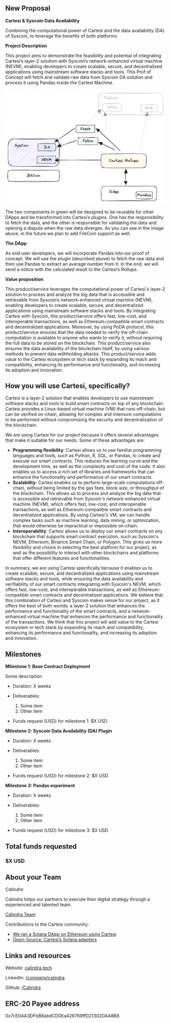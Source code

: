 ## New Proposal

**Cartesi & Syscoin Data Availability**

Combining the computational power of Cartesi and the data availability (DA) of Syscoin, to leverage the benefits of both platforms.

**Project Description**
<!-- [Write the description long-form here, or else paste a [google drive link](https://url/) to a slide deck]
-->

This project aims to demonstrate the feasibility and potential of integrating Cartesi’s layer-2 solution with Syscoin’s network-enhanced virtual machine (NEVM), enabling developers to create scalable, secure, and decentralized applications using mainstream software stacks and tools. This Prof of Concept will fetch and validate raw data from Syscoin DA solution and process it using Pandas inside the Cartesi Machine.

![Cartesi and Syscoin](https://github.com/Calindra/cartesi-proposals/blob/main/images/cartesi_proposal_Syscoin_1.png?raw=true)

The two components in green will be designed to be reusable for other DApps and be transformed into Cartesi’s plugins. One has the responsibility to fetch the data, and the other is responsible for validating the data and opening a dispute when the raw data diverges. As you can see in the image above, in the future we plan to add FileCoin support as well.

**The DApp**

As end user developers, we will incorporate Pandas into our proof of concept. We will use the plugin (described above) to fetch the raw data and then use Pandas to extract an average number from it. In the end, we will send a notice with the calculated result to the Cartesi’s Rollups.

**Value proposition**
<!-- [Why would someone use this product/service? Or how does it add value to the Cartesi ecosystem or tech stack?]
-->
This product/service leverages the computational power of Cartesi's layer-2 solution to process and analyze the big data that is accessible and retrievable from Syscoin’s network-enhanced virtual machine (NEVM), enabling developers to create scalable, secure, and decentralized applications using mainstream software stacks and tools. By integrating Cartesi with Syscoin, this product/service offers fast, low-cost, and interoperable transactions, as well as Ethereum-compatible smart contracts and decentralized applications. Moreover, by using PoDA protocol, this product/service ensures that the data needed to verify the off-chain computation is available to anyone who wants to verify it, without requiring the full data to be stored on the blockchain. This product/service also ensures the data availability of the blockchain itself, by using various methods to prevent data withholding attacks. This product/service adds value to the Cartesi ecosystem or tech stack by expanding its reach and compatibility, enhancing its performance and functionality, and increasing its adoption and innovation.

## How you will use Cartesi, specifically?

<!--[Details about how you're using Cartesi specifically, and why it makes sense. This is the most important part of the proposal. If you are not precise, or your intention is not feasible, the proposal will be rejected.]-->

Cartesi is a layer-2 solution that enables developers to use mainstream software stacks and tools to build smart contracts on top of any blockchain. Cartesi provides a Linux-based virtual machine (VM) that runs off-chain, but can be verified on-chain, allowing for complex and intensive computations to be performed without compromising the security and decentralization of the blockchain.

We are using Cartesi for our project because it offers several advantages that make it suitable for our needs. Some of these advantages are:

- **Programming flexibility**: Cartesi allows us to use familiar programming languages and tools, such as Python, R, SQL, or Pandas, to create and execute our smart contracts. This reduces the learning curve and the development time, as well as the complexity and cost of the code. It also enables us to access a rich set of libraries and frameworks that can enhance the functionality and performance of our smart contracts.
- **Scalability**: Cartesi enables us to perform large-scale computations off-chain, without being limited by the gas fees, block size, or throughput of the blockchain. This allows us to process and analyze the big data that is accessible and retrievable from Syscoin's network-enhanced virtual machine (NEVM), which offers fast, low-cost, and interoperable transactions, as well as Ethereum-compatible smart contracts and decentralized applications. By using Cartesi's VM, we can handle complex tasks such as machine learning, data mining, or optimization, that would otherwise be impractical or impossible on-chain.
- **Interoperability**: Cartesi allows us to deploy our smart contracts on any blockchain that supports smart contract execution, such as Syscoin's NEVM, Ethereum, Binance Smart Chain, or Polygon. This gives us more flexibility and choice in selecting the best platform for our project, as well as the possibility to interact with other blockchains and platforms that offer different features and functionalities.

In summary, we are using Cartesi specifically because it enables us to create scalable, secure, and decentralized applications using mainstream software stacks and tools, while ensuring the data availability and verifiability of our smart contracts integrating with Syscoin's NEVM, which offers fast, low-cost, and interoperable transactions, as well as Ethereum-compatible smart contracts and decentralized applications. We believe that this combination of Cartesi and Syscoin makes sense for our project, as it offers the best of both worlds: a layer-2 solution that enhances the performance and functionality of the smart contracts, and a network-enhanced virtual machine that enhances the performance and functionality of the transactions. We think that this project will add value to the Cartesi ecosystem or tech stack by expanding its reach and compatibility, enhancing its performance and functionality, and increasing its adoption and innovation.

## Milestones

**Milestone 1: Base Contract Deployment**

Some description

* Duration: X weeks

* Deliverables:
  1. Some item
  2. Other item

<!-- 
[what will be produced, accomplished, or demonstrated by the end of this period?]
-->

* Funds request (USD) for milestone 1: $X USD

**Milestone 2: Syscoin Data Availability (DA) Plugin**

* Duration: X weeks

* Deliverables:
  1. Some item
  2. Other item
<!--[what will be produced, accomplished, or demonstrated by the end of this period?]-->

* Funds request (USD) for milestone 2: $X USD

**Milestone 3: Pandas experiment**

* Duration: X weeks

<!--[what will be produced, accomplished, or demonstrated by the end of this period?]-->
* Deliverables:
  1. Some item
  2. Other item

* Funds request (USD) for milestone 3: $X USD

## Total funds requested

### $X USD

<!--
Use of funds (specific breakdown):

* [List item: price in usd]
* [List item: price in usd]
* [List item: price in usd]
* [List item: price in usd]
* [List item: price in usd]
* [List item: price in usd]
-->
## About your Team

<!-- ordem alfabetica -->
<!--*[person 1]*-->
*Calindra*

Calindra helps our partners to execute their digital strategy through a experienced and talented team.

[Calindra Team](https://calindra.tech/team.html)

Contributions to the Cartesi community:

* [We ran a Solana DApp on Ethereum using Cartesi](https://blog.calindra.com.br/we-ran-a-solana-dapp-on-ethereum-using-cartesi-35da59ed1e47)
* [Open-Source: Cartesi’s Solana adapters](https://blog.calindra.com.br/solana-cartesi-under-the-hood-c4fbef266c89)

## Links and resources

Website: [calindra.tech](https://calindra.tech/) 

LinkedIn: [/company/calindra](https://www.linkedin.com/company/calindra)

Github: [/Calindra](https://github.com/Calindra) 

## ERC-20 Payee address

<!-- [your proposal will be rejected if you do not list a payee address. This address is where payments for the milestones will be made. The address must be a mainnet Ethereum ERC-20 address that can accept USDC. -->
0x7cE0AA3DFbB8abdCD0Ea426769ffD21302DAA8B8
